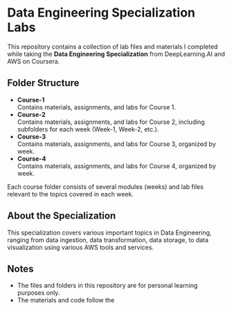 # Data Engineering Specialization Labs

This repository contains a collection of lab files and materials I completed while taking the **Data Engineering Specialization** from DeepLearning.AI and AWS on Coursera.

## Folder Structure

- **Course-1**  
  Contains materials, assignments, and labs for Course 1.
- **Course-2**  
  Contains materials, assignments, and labs for Course 2, including subfolders for each week (Week-1, Week-2, etc.).
- **Course-3**  
  Contains materials, assignments, and labs for Course 3, organized by week.
- **Course-4**  
  Contains materials, assignments, and labs for Course 4, organized by week.

Each course folder consists of several modules (weeks) and lab files relevant to the topics covered in each week.

## About the Specialization

This specialization covers various important topics in Data Engineering, ranging from data ingestion, data transformation, data storage, to data visualization using various AWS tools and services.

## Notes

- The files and folders in this repository are for personal learning purposes only.
- The materials and code follow the